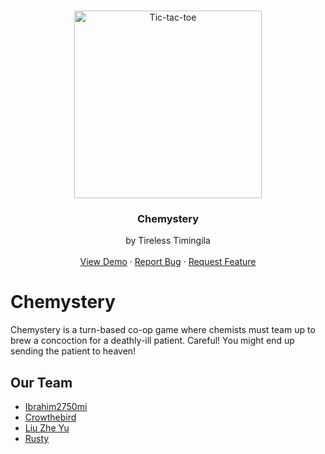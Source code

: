<!-- PROJECT LOGO -->
<br />
<p align="center">
  <a href="https://github.com/Ibrahim2750mi/tireless-timingila" target="_blank"> <img src="https://i.imgur.com/vuy08Pw.png" alt="Tic-tac-toe" width="300"/> </a>
  </a>
  <h3 align="center">Chemystery</h3>

  <p align="center">
    by Tireless Timingila
    <br />
    <br />
    <a href="https://github.com/Ibrahim2750mi/tireless-timingila">View Demo</a>
    ·
    <a href="https://github.com/Ibrahim2750mi/tireless-timingila/issues">Report Bug</a>
    ·
    <a href="https://github.com/Ibrahim2750mi/tireless-timingila/issues">Request Feature</a>
  </p>
</p>
<!-- PROJECT LOGO -->

# Chemystery

Chemystery is a turn-based co-op game where chemists must team up to brew a concoction for a deathly-ill patient. Careful! You might end up sending the patient to heaven!

## Our Team

* [Ibrahim2750mi](https://github.com/Ibrahim2750mi)
* [Crowthebird](https://github.com/thatbirdguythatuknownot)
* [Liu Zhe Yu](https://github.com/jason810496)
* [Rusty](https://github.com/rustyxlol)
